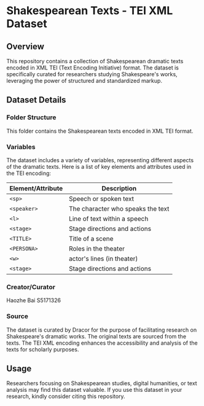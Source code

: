 
# Shakespearean Texts - TEI XML Dataset

## Overview

This repository contains a collection of Shakespearean dramatic texts encoded in XML TEI (Text Encoding Initiative) format. The dataset is specifically curated for researchers studying Shakespeare's works, leveraging the power of structured and standardized markup.

## Dataset Details

### Folder Structure

This folder contains the Shakespearean texts encoded in XML TEI format.

### Variables

The dataset includes a variety of variables, representing different aspects of the dramatic texts. Here is a list of key elements and attributes used in the TEI encoding:

| Element/Attribute | Description                                       |
| ------------------ | ------------------------------------------------ |
| `<sp>`             | Speech or spoken text                            |
| `<speaker>`        | The character who speaks the text                |
| `<l>`              | Line of text within a speech                     |
| `<stage>`          | Stage directions and actions                     |
| `<TITLE>`          | Title of a scene                                 |
| `<PERSONA>`        | Roles in the theater                             |
| `<w>`              | actor's lines (in theater)                       |
| `<stage>`          | Stage directions and actions                     |

### Creator/Curator

Haozhe Bai
S5171326

### Source

The dataset is curated by Dracor for the purpose of facilitating research on Shakespeare's dramatic works. The original texts are sourced from  the texts. The TEI XML encoding enhances the accessibility and analysis of the texts for scholarly purposes.

## Usage

Researchers focusing on Shakespearean studies, digital humanities, or text analysis may find this dataset valuable. If you use this dataset in your research, kindly consider citing this repository.
